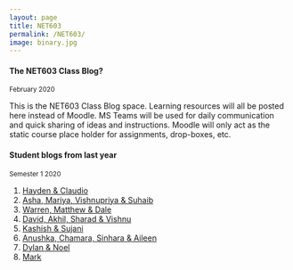 ```yaml
---
layout: page
title: NET603
permalink: /NET603/
image: binary.jpg
---
```

<!-- 
#### Week 16, 
<small>2 July 2020</small>

Im sending out the last results from NET603 right now. Please be aware - and I do apologise already – that the marks are slightly off for assignment 3. I ended up taking quite a bit out of it that I found irrelevant, and ended up with the little IPv6 report only in assignment 3. And it really doesn’t deserve a weighting of 35%. Most of you did take advantage of that, however. You produced a nice assignment 3 and had your mark hiked up a bit. But a couple of students whom we all know as excellent in the practical field, but not the greatest report writers, have been punished a little bit. It is very minor – but still...

#### Week 15, 
<small>25 June 2020</small>

Thank you for demonstration day :)
I have added the numbers now, and you can ask if you are impatient. You would probably have an idea as to how it was going, looking at my notes.
I will have you reports marked as well within a couple of days, and then I will send you a notification with the total result for Assignment 2.

BTW - I will let our ITS department know tomorrow, that we have finished the course. Therefore, they can delete all our resources and use the capacity for the upcoming NET701. So have a look at you work of art before it is too late.

#### Week 12, 
<small>28 May 2020</small>

I have suggested the Demonstration Session to be moved from the Thursday the 18th of June to Thursday the 25th of June.
The reason is a mistake I made with the planning of the PRJ70x Poster Presentation Event.
And the fact that I have some other social commitments on that day :)
Please let me know if it is a problem for you....and we can possibly replan.
All other due dates stay as they are.

#### Week 7, 
<small>1 April 2020</small>

I have worked on the ISO storage on TALOS VTE today. I have tried to update and orgaise the ISO's in there. I am a bit unsure how your access rights are - but someone have recently uploaded in there. If it is one of you, please ensure that you follow naming conventions, so the storage space makes sense to all of us. There was some stuff I couldn't make sense of (deleted) and some I was unsure about (re-organised).

Some of the ISO's might be hard to install, as they require a trial license. Try to obtain these individually. Others should be more straight forward. I have for example added some Ubuntu images.

I will work on alering the course material today and tomorrow, and let you know when I have finished the next version of it.

#### Week 5, What you could do the next week and a half
<small>26 March 2020</small>

I am frantically working on an update/upgrade of the course, so it can be run online only.
As you can see the MS Teams hub is up running now. I just need to define your workspaces, upload revised course documents, -schedule and assignments, and allocate course functionality to Moodle, the Class Blog, your blogs and the notebooks and streams in MS Teams.  It is being done next week, the latest.

Until then, please play around as much as you can in the TALOS VTE. I have done some work in there, and found that some of the ISO’s are too old to have full functionality. You can either choose to upgrade them after installation or upload you own, more recent version. 

Also, I have found that the switches are not working exactly as I was expecting. I have used switch 2, until now and it gives me full Internet access. I am not exactly sure how the other two switches in you space are set up – but please keep me and the rest of the class in the loop as you progress.

Finally a few reminders to maintain good community culture in there; I have for example seen Linux machines spinning directly on the ISO. Debian/Ubuntu can do that – but please do the installation and eject the ISO afterwards. Also, be economical with the ISO’s you upload.

One last piece of advise – I have found that the web client works perfectly well. But some machines benefit a lot from having Vmware tools installed in the machine. You will be prompted from your VMware interface to do it and how to do it. It makes a big difference in the GUI, file sharing and other functionality.

#### Week 4, Homework for next week
<small>19 March  2020</small>

A company has a 190.240.0.0/16 block. They now want to re-organise it into large blocks. They wish to have subnets that can handle at least 1000 hosts each.

You can substitute into the formulae 2<sup>S</sup> >= subnets required and 2<sup>H</sup>-2 >= hosts required - to determine the number of bits required.

Please calculate:

* S = bits used for subnetting
* H= bits used for the number of hosts in each subnet

Also, please calculate the following for the second subnet:

* subnet mask
* subnet address
* first usable address in that subnet
* last usable address in that subnet
* broadcast address of that subnet

**Also happening on Tuesday: Group 2 is presenting**

#### Internal IP allocation for your space in TALOS VTE
<small>14 March  2020</small>

Firstly, I would like to remind you that if you would like to log into your project space on TALOS VTE, you have to use the folloing format of the username I handed out to you last week: **TALOS\your-username**

Secondly, the range of IP adresses that you can use in there are as shown below (unless you put something behind a firewall/NAT service). Please note that I have given your project groups numbers. These numbers correspond with the number in front of the IP ranges:

1. 10.10.3.1 - 10.10.3.254
2. 10.10.4.1 - 10.10.4.254
3. 10.10.5.1 - 10.10.5.254
4. 10.10.6.1 - 10.10.6.254
5. 10.10.7.1 - 10.10.7.254
6. 10.10.8.1 - 10.10.8.254
7. 10.10.10.1 - 10.10.10.254
8. 10.10.9.1 - 10.10.9.254

* Subnet mask is 255.255.0.0
* Gateway is 10.10.1.1
* DNS: Use 8.8.8.8 and 8.8.4.4

#### Week 3, fifth Classroom Session
<small>10 March  2020</small>

Towards the end of last week we ended up with the first small beginnings for a network design for assignment 2. As the first steps towards a Top Down Network Design process, I asked you to relate to the following questions:

1. Look at what they should be able to do in the travel agency? What applications do they need to provide the services?
2. Write additional initial design ideas up in a brief overview
3. How do you initially think that you would design and build this?
4. Please formulate any questions/uncertainties you have at this stage.

Today we will start up with some short session about IPv4 and IPv6 and subnetting and move on to network design discussions.

Also, please remember to sign up for [GitHub](https://education.github.com/students) Pro and [Azure](https://ecampus.nmit.ac.nz/moodle/course/view.php?id=4458) so we can access their free resources.

There might be blog links missing from a couple of groups?

#### Third Classroom Session
<small>3 March  2020</small>

I would just like to line up what you can expect the next couple of sessions;

I have received some URL's and some groups have be formed. Please finish this task from last week, as soon as you can. I will have a brief discussion with each one of you towards the end of the session to ensure that it is happening.

Today, we will move on with sub-netting, so you have the foundation to work more independently with it.

Also, I would like you to sign up with [GitHub](https://education.github.com/students) and [Azure](https://ecampus.nmit.ac.nz/moodle/course/view.php?id=4458) so we can access their free resources.
That might just be your homework :)

#### First Classroom Session
<small>25 February  2020</small>

Thank you for the first session. Good to meet you – and it it good to be back in the classroom again after the long break.

As homework for the next session (Thursday), I would like you to do the following:

* Form work groups of 2-3 students
* Each group create a blog (WordPress, etc.) where all group members have editing access. Also, make sure that commenting  is enabled on the blog.
* Send me (Lars.Dam@nmit.ac.nz) the link with your names, so I can add it to this blog
* As the last thing – please bring pen and paper the next few weeks

The blog is there for you to document the progression of your project (assignment2). That means write what you have done, what you are doing at the moment, and what you are planning to do in the near future. When we have started working on assignment 2, I expect a weekly posting on the blog with at least one contribution from each group member. You could start up with a first posting in there about yourself - what kind of network/infrastructure work you have done in the past, what you expect to learn/do in this course and what infrastructure work you would like to do in the future (after graduation)

See you on Thursday. -->

#### The NET603 Class Blog?

<small>February 2020</small>

This is the NET603 Class Blog space. Learning resources will all be posted here instead of Moodle. MS Teams will be used for daily communication and quick sharing of ideas and instructions. Moodle will only act as the static course place holder for assignments, drop-boxes, etc.

#### Student blogs from last year
<small> Semester 1 2020</small>

1. [Hayden & Claudio](https://docs.google.com/document/d/1OkbDPg1hEQYgu_7-qP7tVlXxpkadMAhgVTjXTE5IZlo/edit?usp=sharing)
2. [Asha, Mariya, Vishnupriya & Suhaib](http://http470.home.blog/)
3. [Warren, Matthew & Dale](https://groupnet602.blogspot.com/)
4. [David, Akhil, Sharad & Vishnu](https://vadblogcom.wordpress.com/)
5. [Kashish & Sujani](https://ksnet603.wordpress.com/)
6. [Anushka, Chamara, Sinhara & Aileen](https://geekdevelop.blogspot.com/2020/03/day-1-25th-february-2020-1.html)
7. [Dylan & Noel]()
8. [Mark](https://livenmitac-my.sharepoint.com/:o:/r/personal/kevin-christison_live_nmit_ac_nz/Documents/NET603?d=wd39b81089f51466cb9f83df428ce9343&csf=1&e=oE3qeh)
